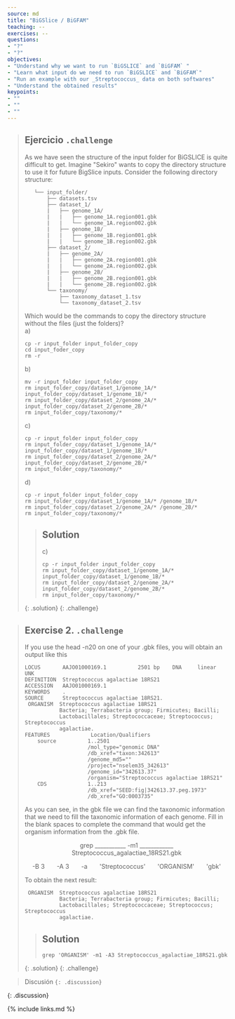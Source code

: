 ```yaml
---
source: md
title: "BiGSlice / BiGFAM"
teaching: --
exercises: --
questions:
- "?"
- "?"
objectives:
- "Understand why we want to run `BiGSLICE` and `BiGFAM` "
- "Learn what input do we need to run `BiGSLICE` and `BiGFAM`"
- "Run an example with our _Streptococcus_ data on both softwares"
- "Understand the obtained results"
keypoints:
- ""  
- ""
- ""
---
```


> ## Ejercicio `.challenge`
> As we have seen the structure of the input folder for BiGSLICE is quite difficult to get. Imagine "Sekiro" wants to copy the directory structure to use it for future BigSlice inputs.
> Consider the following directory structure:
> ```
>    └── input_folder/                    
>        ├── datasets.tsv           
>        ├── dataset_1/
>        |   ├── genome_1A/
>        |   |   ├── genome_1A.region001.gbk
>        |   |   └── genome_1A.region002.gbk
>        |   ├── genome_1B/
>        |   |   ├── genome_1B.region001.gbk
>        |   |   └── genome_1B.region002.gbk
>        ├── dataset_2/
>        |   ├── genome_2A/
>        |   |   ├── genome_2A.region001.gbk
>        |   |   └── genome_2A.region002.gbk
>        |   ├── genome_2B/
>        |   |   ├── genome_2B.region001.gbk
>        |   |   └── genome_2B.region002.gbk
>        └── taxonomy/
>            ├── taxonomy_dataset_1.tsv
>            └── taxonomy_dataset_2.tsv                     
> ```
> Which would be the commands to copy the directory structure without the files (just the folders)? <br>
> a)
> ```
> cp -r input_folder input_folder_copy
> cd input_foder_copy
> rm -r
> ```
> b)
> ```
> mv -r input_folder input_folder_copy
> rm input_folder_copy/dataset_1/genome_1A/* input_folder_copy/dataset_1/genome_1B/*
> rm input_folder_copy/dataset_2/genome_2A/* input_folder_copy/dataset_2/genome_2B/*
> rm input_folder_copy/taxonomy/*
> ```
> c)
> ```
> cp -r input_folder input_folder_copy
> rm input_folder_copy/dataset_1/genome_1A/* input_folder_copy/dataset_1/genome_1B/*
> rm input_folder_copy/dataset_2/genome_2A/* input_folder_copy/dataset_2/genome_2B/*
> rm input_folder_copy/taxonomy/*
> ```
> d)
> ```
> cp -r input_folder input_folder_copy
> rm input_folder_copy/dataset_1/genome_1A/* /genome_1B/*
> rm input_folder_copy/dataset_2/genome_2A/* /genome_2B/*
> rm input_folder_copy/taxonomy/*
> ```
> > ## Solution
> > c)
> > ```
> > cp -r input_folder input_folder_copy
> > rm input_folder_copy/dataset_1/genome_1A/* input_folder_copy/dataset_1/genome_1B/*
> > rm input_folder_copy/dataset_2/genome_2A/* input_folder_copy/dataset_2/genome_2B/*
> > rm input_folder_copy/taxonomy/*
> > ```
> {: .solution}
{: .challenge}

> ## Exercise 2. `.challenge`  
> If you use the head -n20 on one of your .gbk files, you will obtain an output like this
>```
>LOCUS       AAJO01000169.1          2501 bp    DNA     linear   UNK
>DEFINITION  Streptococcus agalactiae 18RS21
>ACCESSION   AAJO01000169.1
>KEYWORDS    .
>SOURCE      Streptococcus agalactiae 18RS21.
>  ORGANISM  Streptococcus agalactiae 18RS21
>            Bacteria; Terrabacteria group; Firmicutes; Bacilli;
>            Lactobacillales; Streptococcaceae; Streptococcus; Streptococcus
>            agalactiae.
>FEATURES             Location/Qualifiers
>     source          1..2501
>                     /mol_type="genomic DNA"
>                     /db_xref="taxon:342613"
>                     /genome_md5=""
>                     /project="nselem35_342613"
>                     /genome_id="342613.37"
>                     /organism="Streptococcus agalactiae 18RS21"
>     CDS             1..213
>                     /db_xref="SEED:fig|342613.37.peg.1973"
>                     /db_xref="GO:0003735"
> ```
> As you can see, in the gbk file we can find the taxonomic information that we need to fill the taxonomic information of each genome.
> Fill in the blank spaces to complete the command that would get the organism information from the .gbk file. 
> 
> <p style="text-align: center;"> grep ___________ -m1 ____________ Streptococcus_agalactiae_18RS21.gbk </p>
>  <p style="text-align: center;"> -B 3 &nbsp; &nbsp; &nbsp; -A 3 &nbsp; &nbsp; &nbsp; -a  &nbsp; &nbsp; &nbsp; 'Streptococcus' &nbsp; &nbsp; &nbsp; 'ORGANISM' &nbsp; &nbsp; &nbsp; 'gbk'</p>
> To obtain the next result:
> 
> ```
>  ORGANISM  Streptococcus agalactiae 18RS21
>            Bacteria; Terrabacteria group; Firmicutes; Bacilli;
>            Lactobacillales; Streptococcaceae; Streptococcus; Streptococcus
>            agalactiae.
> ```  
> 
> > ## Solution
> > ```
> > grep 'ORGANISM' -m1 -A3 Streptococcus_agalactiae_18RS21.gbk
> > ```
> {: .solution}
{: .challenge}

> Discusión `{: .discussion}`
> 
{: .discussion}  

{% include links.md %}
